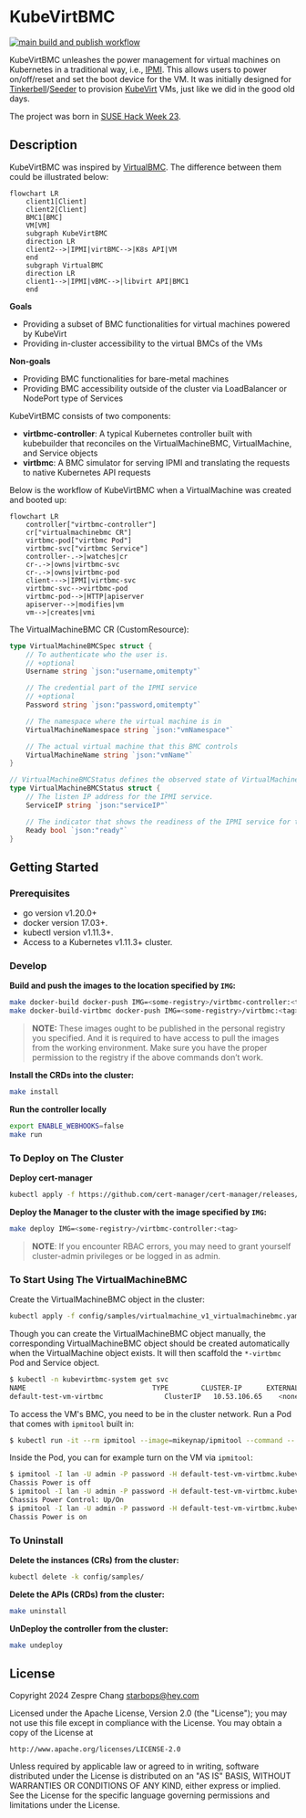 # KubeVirtBMC

[![main build and publish workflow](https://github.com/starbops/kubevirtbmc/actions/workflows/main.yml/badge.svg)](https://github.com/starbops/kubevirtbmc/actions/workflows/main.yml)

KubeVirtBMC unleashes the power management for virtual machines on Kubernetes in a traditional way, i.e., [IPMI](https://www.intel.com.tw/content/www/tw/zh/products/docs/servers/ipmi/ipmi-second-gen-interface-spec-v2-rev1-1.html). This allows users to power on/off/reset and set the boot device for the VM. It was initially designed for [Tinkerbell](https://github.com/tinkerbell/tink)/[Seeder](https://github.com/harvester/seeder) to provision [KubeVirt](https://github.com/kubevirt/kubevirt) VMs, just like we did in the good old days.

The project was born in [SUSE Hack Week 23](https://hackweek.opensuse.org/).

## Description

KubeVirtBMC was inspired by [VirtualBMC](https://opendev.org/openstack/virtualbmc). The difference between them could be illustrated below:

```mermaid
flowchart LR
    client1[Client]
    client2[Client]
    BMC1[BMC]
    VM[VM]
    subgraph KubeVirtBMC
    direction LR
    client2-->|IPMI|virtBMC-->|K8s API|VM
    end
    subgraph VirtualBMC
    direction LR
    client1-->|IPMI|vBMC-->|libvirt API|BMC1
    end
```

**Goals**

- Providing a subset of BMC functionalities for virtual machines powered by KubeVirt
- Providing in-cluster accessibility to the virtual BMCs of the VMs

**Non-goals**

- Providing BMC functionalities for bare-metal machines
- Providing BMC accessibility outside of the cluster via LoadBalancer or NodePort type of Services

KubeVirtBMC consists of two components:

- **virtbmc-controller**: A typical Kubernetes controller built with kubebuilder that reconciles on the VirtualMachineBMC, VirtualMachine, and Service objects
- **virtbmc**: A BMC simulator for serving IPMI and translating the requests to native Kubernetes API requests

Below is the workflow of KubeVirtBMC when a VirtualMachine was created and booted up:

```mermaid
flowchart LR
    controller["virtbmc-controller"]
    cr["virtualmachinebmc CR"]
    virtbmc-pod["virtbmc Pod"]
    virtbmc-svc["virtbmc Service"]
    controller-.->|watches|cr
    cr-.->|owns|virtbmc-svc
    cr-.->|owns|virtbmc-pod
    client--->|IPMI|virtbmc-svc
    virtbmc-svc-->virtbmc-pod
    virtbmc-pod-->|HTTP|apiserver
    apiserver-->|modifies|vm
    vm-->|creates|vmi
```

The VirtualMachineBMC CR (CustomResource):

```go
type VirtualMachineBMCSpec struct {
	// To authenticate who the user is.
	// +optional
	Username string `json:"username,omitempty"`

	// The credential part of the IPMI service
	// +optional
	Password string `json:"password,omitempty"`

	// The namespace where the virtual machine is in
	VirtualMachineNamespace string `json:"vmNamespace"`

	// The actual virtual machine that this BMC controls
	VirtualMachineName string `json:"vmName"`
}

// VirtualMachineBMCStatus defines the observed state of VirtualMachineBMC
type VirtualMachineBMCStatus struct {
	// The listen IP address for the IPMI service.
	ServiceIP string `json:"serviceIP"`

	// The indicator that shows the readiness of the IPMI service for the virtual machine
	Ready bool `json:"ready"`
}
```

## Getting Started

### Prerequisites

- go version v1.20.0+
- docker version 17.03+.
- kubectl version v1.11.3+.
- Access to a Kubernetes v1.11.3+ cluster.

### Develop

**Build and push the images to the location specified by `IMG`:**

```sh
make docker-build docker-push IMG=<some-registry>/virtbmc-controller:<tag>
make docker-build-virtbmc docker-push IMG=<some-registry>/virtbmc:<tag>
```

> **NOTE:** These images ought to be published in the personal registry you specified. And it is required to have access to pull the images from the working environment. Make sure you have the proper permission to the registry if the above commands don’t work.

**Install the CRDs into the cluster:**

```sh
make install
```

**Run the controller locally**

```sh
export ENABLE_WEBHOOKS=false
make run
```

### To Deploy on The Cluster

**Deploy cert-manager**

```sh
kubectl apply -f https://github.com/cert-manager/cert-manager/releases/download/v1.14.2/cert-manager.yaml
```

**Deploy the Manager to the cluster with the image specified by `IMG`:**

```sh
make deploy IMG=<some-registry>/virtbmc-controller:<tag>
```

> **NOTE**: If you encounter RBAC errors, you may need to grant yourself cluster-admin privileges or be logged in as admin.

### To Start Using The VirtualMachineBMC

Create the VirtualMachineBMC object in the cluster:

```sh
kubectl apply -f config/samples/virtualmachine_v1_virtualmachinebmc.yaml
```

Though you can create the VirtualMachineBMC object manually, the corresponding VirtualMachineBMC object should be created automatically when the VirtualMachine object exists. It will then scaffold the `*-virtbmc` Pod and Service object.

```sh
$ kubectl -n kubevirtbmc-system get svc
NAME                               TYPE        CLUSTER-IP      EXTERNAL-IP   PORT(S)   AGE
default-test-vm-virtbmc               ClusterIP   10.53.106.65    <none>        623/UDP   3h13m
```

To access the VM's BMC, you need to be in the cluster network. Run a Pod that comes with `ipmitool` built in:

```sh
$ kubectl run -it --rm ipmitool --image=mikeynap/ipmitool --command -- /bin/sh
```

Inside the Pod, you can for example turn on the VM via `ipmitool`:

```sh
$ ipmitool -I lan -U admin -P password -H default-test-vm-virtbmc.kubevirtbmc-system.svc.cluster.local power status
Chassis Power is off
$ ipmitool -I lan -U admin -P password -H default-test-vm-virtbmc.kubevirtbmc-system.svc.cluster.local power on
Chassis Power Control: Up/On
$ ipmitool -I lan -U admin -P password -H default-test-vm-virtbmc.kubevirtbmc-system.svc.cluster.local power status
Chassis Power is on
```

### To Uninstall

**Delete the instances (CRs) from the cluster:**

```sh
kubectl delete -k config/samples/
```

**Delete the APIs (CRDs) from the cluster:**

```sh
make uninstall
```

**UnDeploy the controller from the cluster:**

```sh
make undeploy
```

## License

Copyright 2024 Zespre Chang <starbops@hey.com>

Licensed under the Apache License, Version 2.0 (the "License");
you may not use this file except in compliance with the License.
You may obtain a copy of the License at

    http://www.apache.org/licenses/LICENSE-2.0

Unless required by applicable law or agreed to in writing, software
distributed under the License is distributed on an "AS IS" BASIS,
WITHOUT WARRANTIES OR CONDITIONS OF ANY KIND, either express or implied.
See the License for the specific language governing permissions and
limitations under the License.
